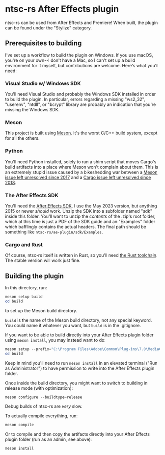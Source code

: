 # ntsc-rs After Effects plugin

ntsc-rs can be used from After Effects and Premiere! When built, the plugin can be found under the "Stylize" category.

## Prerequisites to building

I've set up a workflow to build the plugin on Windows. If you use macOS, you're on your own--I don't have a Mac, so I
can't set up a build environment for it myself, but contributions are welcome. Here's what you'll need:

### Visual Studio w/ Windows SDK
You'll need Visual Studio and probably the Windows SDK installed in order to build the plugin. In particular, errors
regarding a missing "ws2_32", "userenv", "ntdll", or "bcrypt" library are probably an indication that you're missing the
Windows SDK.

### Meson
This project is built using [Meson](https://mesonbuild.com/Getting-meson.html). It's the worst C/C++ build system,
except for all the others.

### Python
You'll need Python installed, solely to run a shim script that moves Cargo's build artifacts into a place where Meson
won't complain about them. This is an extremely stupid issue caused by a bikeshedding war between a [Meson issue
left unresolved since 2017](https://github.com/mesonbuild/meson/issues/2320) and a [Cargo issue left unresolved since
2018](https://github.com/rust-lang/cargo/issues/6790).

### The After Effects SDK
You'll need the [After Effects SDK](https://developer.adobe.com/after-effects/). I use the May 2023 version, but
anything 2015 or newer *should* work. Unzip the SDK into a subfolder named "sdk" inside this folder. You'll want to
unzip the *contents* of the .zip's root folder, which at this time is just a PDF of the SDK guide and an "Examples"
folder which bafflingly contains the actual headers. The final path should be something like
`ntsc-rs/ae-plugin/sdk/Examples`.

### Cargo and Rust
Of course, ntsc-rs itself is written in Rust, so you'll need [the Rust toolchain](https://rustup.rs/). The stable
version will work just fine.

## Building the plugin
In this directory, run:

```powershell
meson setup build
cd build
```

to set up the Meson build directory.

`build` is the name of the Meson build directory, not any special keyword. You could name it whatever you want, but
`build` is in the .gitignore.

If you want to be able to build directly into your After Effects plugin folder using `meson install`, you may instead
want to do:
```powershell
meson setup --prefix="C:\Program Files\Adobe\Common\Plug-ins\7.0\MediaCore" build
cd build
```

Keep in mind you'll need to run `meson install` in an elevated terminal ("Run as Administrator") to have permission to
write into the After Effects plugin folder.

Once inside the build directory, you might want to switch to building in release mode (with optimization):
```powershell
meson configure --buildtype=release
```
Debug builds of ntsc-rs are *very* slow.

To actually compile everything, run:
```powershell
meson compile
```

Or to compile and then copy the artifacts directly into your After Effects plugin folder (run as an admin, see above):
```powershell
meson install
```
